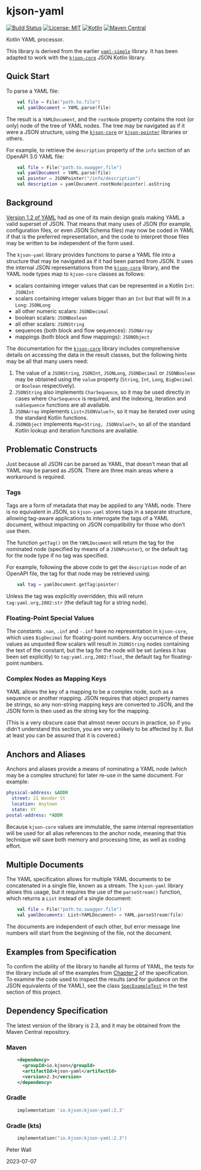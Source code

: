 # kjson-yaml

[![Build Status](https://travis-ci.com/pwall567/kjson-yaml.svg?branch=main)](https://app.travis-ci.com/github/pwall567/kjson-yaml)
[![License: MIT](https://img.shields.io/badge/License-MIT-yellow.svg)](https://opensource.org/licenses/MIT)
[![Kotlin](https://img.shields.io/static/v1?label=Kotlin&message=v1.7.21&color=7f52ff&logo=kotlin&logoColor=7f52ff)](https://github.com/JetBrains/kotlin/releases/tag/v1.7.21)
[![Maven Central](https://img.shields.io/maven-central/v/io.kjson/kjson-yaml?label=Maven%20Central)](https://search.maven.org/search?q=g:%22io.kjson%22%20AND%20a:%22kjson-yaml%22)

Kotlin YAML processor.

This library is derived from the earlier [`yaml-simple`](https://github.com/pwall567/yaml-simple) library.
It has been adapted to work with the [`kjson-core`](https://github.com/pwall567/kjson-core) JSON Kotlin library.

## Quick Start

To parse a YAML file:
```kotlin
    val file = File("path.to.file")
    val yamlDocument = YAML.parse(file)
```

The result is a `YAMLDocument`, and the `rootNode` property contains the root (or only) node of the tree of YAML nodes.
The tree may be navigated as if it were a JSON structure, using the
[`kjson-core`](https://github.com/pwall567/kjson-core) or [`kjson-pointer`](https://github.com/pwall567/kjson-pointer)
libraries or others.

For example, to retrieve the `description` property of the `info` section of an OpenAPI 3.0 YAML file:
```kotlin
    val file = File("path.to.swagger.file")
    val yamlDocument = YAML.parse(file)
    val pointer = JSONPointer("/info/description")
    val description = yamlDocument.rootNode[pointer].asString
```

## Background

[Version 1.2 of YAML](https://yaml.org/spec/1.2.2/) had as one of its main design goals making YAML a valid superset of
JSON.
That means that many uses of JSON (for example, configuration files, or even JSON Schema files) may now be coded in YAML
if that is the preferred representation, and the code to interpret those files may be written to be independent of the
form used.

The `kjson-yaml` library provides functions to parse a YAML file into a structure that may be navigated as if it had
been parsed from JSON.
It uses the internal JSON representations from the [`kjson-core`](https://github.com/pwall567/kjson-core) library, and
the YAML node types map to `kjson-core` classes as follows:

- scalars containing integer values that can be represented in a Kotlin `Int`: `JSONInt`
- scalars containing integer values bigger than an `Int` but that will fit in a `Long`: `JSONLong`
- all other numeric scalars: `JSONDecimal`
- boolean scalars: `JSONBoolean`
- all other scalars: `JSONString`
- sequences (both block and flow sequences): `JSONArray`
- mappings (both block and flow mappings): `JSONObject`

The documentation for the [`kjson-core`](https://github.com/pwall567/kjson-core) library includes comprehensive details
on accessing the data in the result classes, but the following hints may be all that many users need:

1. The value of a `JSONString`, `JSONInt`, `JSONLong`, `JSONDecimal` or `JSONBoolean` may be obtained using the `value`
   property (`String`, `Int`, `Long`, `BigDecimal` or `Boolean` respectively).
2. `JSONString` also implements `CharSequence`, so it may be used directly in cases where `CharSequence` is required,
   and the indexing, iteration and `subSequence` functions are all available.
3. `JSONArray` implements `List<JSONValue?>`, so it may be iterated over using the standard Kotlin functions.
4. `JSONObject` implements `Map<String, JSONValue?>`, so all of the standard Kotlin lookup and iteration functions are
   available.

## Problematic Constructs

Just because all JSON can be parsed as YAML, that doesn&rsquo;t mean that all YAML may be parsed as JSON.
There are three main areas where a workaround is required.

### Tags

Tags are a form of metadata that may be applied to any YAML node.
There is no equivalent in JSON, so `kjson-yaml` stores tags in a separate structure, allowing tag-aware applications to
interrogate the tags of a YAML document, without impacting on JSON compatibility for those who don&rsquo;t use them.

The function `getTag()` on the `YAMLDocument` will return the tag for the nominated node (specified by means of a
`JSONPointer`), or the default tag for the node type if no tag was specified.

For example, following the above code to get the `description` node of an OpenAPI file, the tag for that node may be
retrieved using:
```kotlin
    val tag = yamlDocument.getTag(pointer)
```

Unless the tag was explicitly overridden, this will return `tag:yaml.org,2002:str` (the default tag for a string node).

### Floating-Point Special Values

The constants `.nan`, `.inf` and `-.inf` have no representation in `kjson-core`, which uses `BigDecimal` for
floating-point numbers.
Any occurrence of these values as unquoted flow scalars will result in `JSONString` nodes containing the text of the
constant, but the tag for the node will be set (unless it has been set explicitly) to `tag:yaml.org,2002:float`, the
default tag for floating-point numbers.

### Complex Nodes as Mapping Keys

YAML allows the key of a mapping to be a complex node, such as a sequence or another mapping.
JSON requires that object property names be strings, so any non-string mapping keys are converted to JSON, and the JSON
form is then used as the string key for the mapping.

(This is a very obscure case that almost never occurs in practice, so if you didn&rsquo;t understand this section, you
are very unlikely to be affected by it.  But at least you can be assured that it is covered.)

## Anchors and Aliases

Anchors and aliases provide a means of nominating a YAML node (which may be a complex structure) for later re-use in the
same document.
For example:
```yaml
physical-address: &ADDR
  street: 21 Wonder St
  location: Anytown
  state: XY
postal-address: *ADDR
```

Because `kjson-core` values are immutable, the same internal representation will be used for all alias references to the
anchor node, meaning that this technique will save both memory and processing time, as well as coding effort.

## Multiple Documents

The YAML specification allows for multiple YAML documents to be concatenated in a single file, known as a stream.
The `kjson-yaml` library allows this usage, but it requires the use of the `parseStream()` function, which returns a
`List` instead of a single document:
```kotlin
    val file = File("path.to.swagger.file")
    val yamlDocuments: List<YAMLDocument> = YAML.parseStream(file)
```
The documents are independent of each other, but error message line numbers will start from the beginning of the file,
not the document.

## Examples from Specification

To confirm the ability of the library to handle all forms of YAML, the tests for the library include all of the examples
from [Chapter 2](https://yaml.org/spec/1.2.2/#language-overview) of the specification.
To examine the code used to inspect the results (and for guidance on the JSON equivalents of the YAML), see the class
[`SpecExampleTest`](https://github.com/pwall567/kjson-yaml/blob/main/src/test/kotlin/io/kjson/yaml/SpecExampleTest.kt)
in the test section of this project.

## Dependency Specification

The latest version of the library is 2.3, and it may be obtained from the Maven Central repository.

### Maven
```xml
    <dependency>
      <groupId>io.kjson</groupId>
      <artifactId>kjson-yaml</artifactId>
      <version>2.3</version>
    </dependency>
```
### Gradle
```groovy
    implementation 'io.kjson:kjson-yaml:2.3'
```
### Gradle (kts)
```kotlin
    implementation("io.kjson:kjson-yaml:2.3")
```

Peter Wall

2023-07-07
